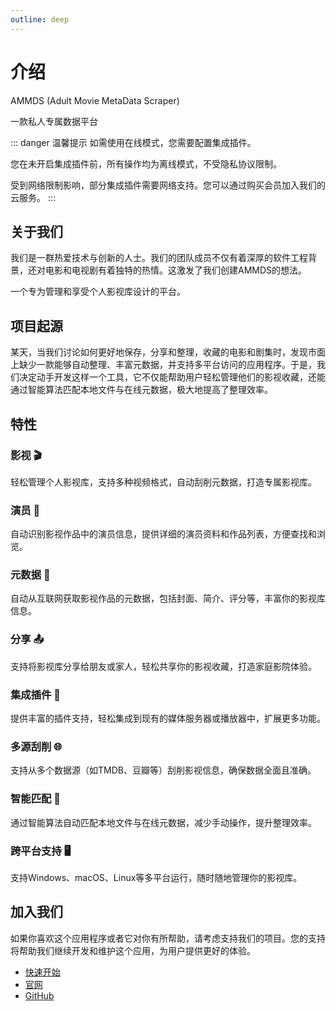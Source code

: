 ```yaml
---
outline: deep
---
```


# 介绍

AMMDS (Adult Movie MetaData Scraper)

一款私人专属数据平台

::: danger 温馨提示
如需使用在线模式，您需要配置集成插件。

您在未开启集成插件前，所有操作均为离线模式，不受隐私协议限制。

受到网络限制影响，部分集成插件需要网络支持。您可以通过购买会员加入我们的云服务。
:::

## 关于我们

我们是一群热爱技术与创新的人士。我们的团队成员不仅有着深厚的软件工程背景，还对电影和电视剧有着独特的热情。这激发了我们创建AMMDS的想法。

一个专为管理和享受个人影视库设计的平台。

## 项目起源

某天，当我们讨论如何更好地保存，分享和整理，收藏的电影和剧集时，发现市面上缺少一款能够自动整理、丰富元数据，并支持多平台访问的应用程序。于是，我们决定动手开发这样一个工具，它不仅能帮助用户轻松管理他们的影视收藏，还能通过智能算法匹配本地文件与在线元数据，极大地提高了整理效率。

## 特性

### 影视 🎬
轻松管理个人影视库，支持多种视频格式，自动刮削元数据，打造专属影视库。

### 演员 👤
自动识别影视作品中的演员信息，提供详细的演员资料和作品列表，方便查找和浏览。

### 元数据 📄
自动从互联网获取影视作品的元数据，包括封面、简介、评分等，丰富你的影视库信息。

### 分享 📤
支持将影视库分享给朋友或家人，轻松共享你的影视收藏，打造家庭影院体验。

### 集成插件 🔌
提供丰富的插件支持，轻松集成到现有的媒体服务器或播放器中，扩展更多功能。

### 多源刮削 🌐
支持从多个数据源（如TMDB、豆瓣等）刮削影视信息，确保数据全面且准确。

### 智能匹配 🤖
通过智能算法自动匹配本地文件与在线元数据，减少手动操作，提升整理效率。

### 跨平台支持 🖥️
支持Windows、macOS、Linux等多平台运行，随时随地管理你的影视库。

## 加入我们

如果你喜欢这个应用程序或者它对你有所帮助，请考虑支持我们的项目。您的支持将帮助我们继续开发和维护这个应用，为用户提供更好的体验。

- [快速开始](/guide/quick-start)
- [官网](https://blog.lifebus.top)
- [GitHub](https://github.com/QYG2297248353/AMMDS-Docker)

<!--@include: ../snippets/copyright.md-->